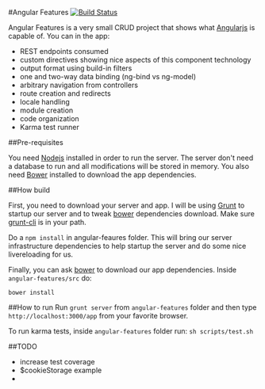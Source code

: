 
#Angular Features [![Build Status](https://travis-ci.org/flaviohenriquealmeida/angular-features.png?branch=master)](https://travis-ci.org/flaviohenriquealmeida/angular-features)

Angular Features is a very small CRUD project that shows what [Angularjs](http://angularjs.org/) is capable of. You can in the app:

- REST endpoints consumed
- custom directives showing nice aspects of this component technology
- output format using build-in filters
- one and two-way data binding (ng-bind vs ng-model)
- arbitrary navigation from controllers
- route creation and redirects 
- locale handling
- module creation
- code organization
- Karma test runner

##Pre-requisites

You need [Nodejs](nodejs.org) installed in order to run the server. The server don't need a database to run and all modifications will be stored in memory. You also need [Bower](http://bower.io) installed to download the app dependencies. 

##How build

First, you need to download your server and app. I will be using [Grunt](http://gruntjs.com/) to startup our server and to tweak [bower](http://bower.io) dependencies download. Make sure [grunt-cli](https://github.com/gruntjs/grunt-cli) is in your path.

Do a `npm install` in angular-feaures folder. This will bring our server infrastructure dependencies to help startup the server and do some nice livereloading for us.

Finally, you can ask [bower](http://bower.io) to download our app dependencies. Inside `angular-features/src` do:

`bower install`

##How to run
Run `grunt server` from `angular-features` folder and then type `http://localhost:3000/app` from your favorite browser.

To run karma tests, inside `angular-features` folder run:
`sh scripts/test.sh`

##TODO
- increase test coverage
- $cookieStorage example
- 